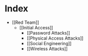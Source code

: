# Index
- [[Red Team]]
	- [[Initial Access]]
		- [[Password Attacks]]
		- [[Physical Access Attacks]]
		- [[Social Engineering]]
		- [[Wireless Attacks]]

